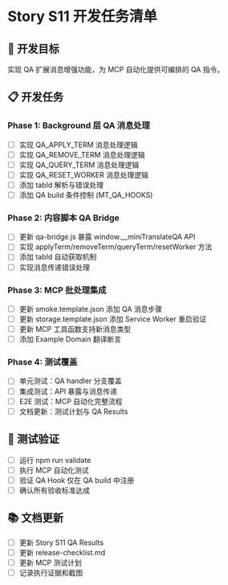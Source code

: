 # Story S11 开发任务清单

## 🎯 开发目标
实现 QA 扩展消息增强功能，为 MCP 自动化提供可编排的 QA 指令。

## 📋 开发任务

### Phase 1: Background 层 QA 消息处理
- [ ] 实现 QA_APPLY_TERM 消息处理逻辑
- [ ] 实现 QA_REMOVE_TERM 消息处理逻辑  
- [ ] 实现 QA_QUERY_TERM 消息处理逻辑
- [ ] 实现 QA_RESET_WORKER 消息处理逻辑
- [ ] 添加 tabId 解析与错误处理
- [ ] 添加 QA build 条件控制 (MT_QA_HOOKS)

### Phase 2: 内容脚本 QA Bridge
- [ ] 更新 qa-bridge.js 暴露 window.__miniTranslateQA API
- [ ] 实现 applyTerm/removeTerm/queryTerm/resetWorker 方法
- [ ] 添加 tabId 自动获取机制
- [ ] 实现消息传递错误处理

### Phase 3: MCP 批处理集成
- [ ] 更新 smoke.template.json 添加 QA 消息步骤
- [ ] 更新 storage.template.json 添加 Service Worker 重启验证
- [ ] 更新 MCP 工具函数支持新消息类型
- [ ] 添加 Example Domain 翻译断言

### Phase 4: 测试覆盖
- [ ] 单元测试：QA handler 分支覆盖
- [ ] 集成测试：API 暴露与消息传递
- [ ] E2E 测试：MCP 自动化完整流程
- [ ] 文档更新：测试计划与 QA Results

## 🧪 测试验证
- [ ] 运行 npm run validate
- [ ] 执行 MCP 自动化测试
- [ ] 验证 QA Hook 仅在 QA build 中注册
- [ ] 确认所有验收标准达成

## 📚 文档更新
- [ ] 更新 Story S11 QA Results
- [ ] 更新 release-checklist.md
- [ ] 更新 MCP 测试计划
- [ ] 记录执行证据和截图
